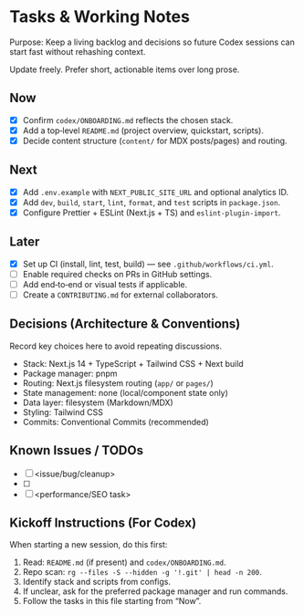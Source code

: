 # Tasks & Working Notes

Purpose: Keep a living backlog and decisions so future Codex sessions can start fast without rehashing context.

Update freely. Prefer short, actionable items over long prose.

## Now

- [x] Confirm `codex/ONBOARDING.md` reflects the chosen stack.
- [x] Add a top‑level `README.md` (project overview, quickstart, scripts).
- [x] Decide content structure (`content/` for MDX posts/pages) and routing.

## Next

- [x] Add `.env.example` with `NEXT_PUBLIC_SITE_URL` and optional analytics ID.
- [x] Add `dev`, `build`, `start`, `lint`, `format`, and `test` scripts in `package.json`.
- [x] Configure Prettier + ESLint (Next.js + TS) and `eslint-plugin-import`.

## Later

- [x] Set up CI (install, lint, test, build) — see `.github/workflows/ci.yml`.
- [ ] Enable required checks on PRs in GitHub settings.
- [ ] Add end‑to‑end or visual tests if applicable.
- [ ] Create a `CONTRIBUTING.md` for external collaborators.

## Decisions (Architecture & Conventions)

Record key choices here to avoid repeating discussions.

- Stack: Next.js 14 + TypeScript + Tailwind CSS + Next build
- Package manager: pnpm
- Routing: Next.js filesystem routing (`app/` or `pages/`)
- State management: none (local/component state only)
- Data layer: filesystem (Markdown/MDX)
- Styling: Tailwind CSS
- Commits: Conventional Commits (recommended)

## Known Issues / TODOs

- [ ] <issue/bug/cleanup>
- [ ] <tech debt>
- [ ] <performance/SEO task>

## Kickoff Instructions (For Codex)

When starting a new session, do this first:

1) Read: `README.md` (if present) and `codex/ONBOARDING.md`.
2) Repo scan: `rg --files -S --hidden -g '!.git' | head -n 200`.
3) Identify stack and scripts from configs.
4) If unclear, ask for the preferred package manager and run commands.
5) Follow the tasks in this file starting from “Now”.
